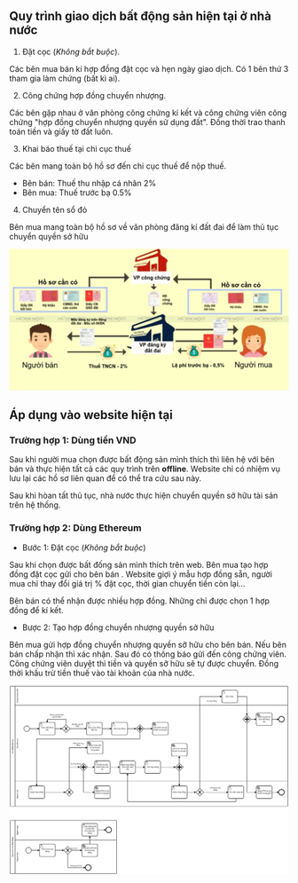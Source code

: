 ## Quy trình giao dịch bất động sản hiện tại ở nhà nước

1. Đặt cọc (<i>Không bắt buộc</i>).

Các bên mua bán kí hợp đồng đặt cọc và hẹn ngày giao dịch. Có 1 bên thứ 3 tham gia làm chứng (bất kì ai).

2. Công chứng hợp đồng chuyển nhượng.

Các bên gặp nhau ở văn phòng công chứng kí kết và công chứng viên công chứng "hợp đồng chuyển nhượng quyền sử dụng đất". Đồng thời trao thanh toán tiền và giấy tờ đất luôn.

3. Khai báo thuế tại chi cục thuế

Các bên mang toàn bộ hồ sơ đến chi cục thuế để nộp thuế.

- Bên bán: Thuế thu nhập cá nhân 2%
- Bên mua: Thuế trước bạ 0.5%

4. Chuyển tên sổ đỏ

Bên mua mang toàn bộ hồ sơ về văn phòng đăng kí đất đai để làm thủ tục chuyển quyền sở hữu

![real estate transaction traditional](so_do_chuyen_doi_quyen_su_dung_dat_hien_nay.png)

## Áp dụng vào website hiện tại

### Trường hợp 1: Dùng tiền VND

Sau khi người mua chọn được bất động sản mình thích thì liên hệ với bên bán và thực hiện tất cả các quy trình trên <b>offline</b>. Website chỉ có nhiệm vụ lưu lại các hồ sơ liên quan để có thể tra cứu sau này.

Sau khi hòan tất thủ tục, nhà nước thực hiện chuyển quyền sở hữu tài sản trên hệ thống.

### Trường hợp 2: Dùng Ethereum

- Bước 1: Đặt cọc (<i>Không bắt buộc</i>)

Sau khi chọn được bất đống sản mình thích trên web. Bên mua tạo hợp đồng đặt cọc gửi cho bên bán . Website giợi ý mẫu hợp đồng sẵn, người mua chỉ thay đổi giá trị % đặt cọc, thời gian chuyển tiền còn lại...

Bên bán có thể nhận được nhiều hợp đồng. Những chỉ được chọn 1 hợp đồng để kí kết.

- Bược 2: Tạo hợp đồng chuyển nhượng quyền sở hữu

Bên mua gửi hợp đồng chuyển nhượng quyền sỡ hữu cho bên bán. Nếu bên bán chấp nhận thì xác nhận. Sau đó có thông báo gửi đến công chứng viên. Công chứng viên duyệt thì tiền và quyền sỡ hữu sẽ tự được chuyển. Đồng thời khấu trừ tiền thuế vào tài khoản của nhà nước.

![real estate transaction traditional](real_estate_transaction_dbmn.png)
